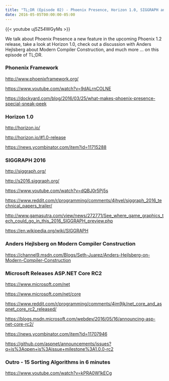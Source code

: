 ```yaml
---
title: "TL;DR (Episode 02) - Phoenix Presence, Horizon 1.0, SIGGRAPH and more ..."
date: 2016-05-05T00:00:00-05:00
---
```


{{< youtube uj5Z54WGyMs >}}

We talk about Phoenix Presence a new feature in the upcoming Phoenix 1.2 release, take a look at Horizon 1.0, check out a discussion with Anders Hejlsberg about Modern Compiler Construction, and much more … on this episode of TL;DR.

### Phonenix Framework

<a href="http://www.phoenixframework.org/">http://www.phoenixframework.org/</a>

<a href="https://www.youtube.com/watch?v=9dALrnCOLNE">https://www.youtube.com/watch?v=9dALrnCOLNE</a>

<a href="https://dockyard.com/blog/2016/03/25/what-makes-phoenix-presence-special-sneak-peek">https://dockyard.com/blog/2016/03/25/what-makes-phoenix-presence-special-sneak-peek</a>

### Horizon 1.0

<a href="http://horizon.io/">http://horizon.io/</a>

<a href="http://horizon.io/#1.0-release">http://horizon.io/#1.0-release</a>

<a href="https://news.ycombinator.com/item?id=11715288">https://news.ycombinator.com/item?id=11715288</a>

### SIGGRAPH 2016

<a href="http://siggraph.org/">http://siggraph.org/</a>

<a href="http://s2016.siggraph.org/">http://s2016.siggraph.org/</a>

<a href="https://www.youtube.com/watch?v=dQBJ0r5Pj5s">https://www.youtube.com/watch?v=dQBJ0r5Pj5s</a>

<a href="https://www.reddit.com/r/programming/comments/4jhyel/siggraph_2016_technical_papers_trailer/">https://www.reddit.com/r/programming/comments/4jhyel/siggraph_2016_technical_papers_trailer/</a>

<a href="http://www.gamasutra.com/view/news/272771/See_where_game_graphics_tech_could_go_in_this_2016_SIGGRAPH_preview.php">http://www.gamasutra.com/view/news/272771/See_where_game_graphics_tech_could_go_in_this_2016_SIGGRAPH_preview.php</a>

<a href="https://en.wikipedia.org/wiki/SIGGRAPH">https://en.wikipedia.org/wiki/SIGGRAPH</a>

### Anders Hejlsberg on Modern Compiler Construction

<a href="https://channel9.msdn.com/Blogs/Seth-Juarez/Anders-Hejlsberg-on-Modern-Compiler-Construction">https://channel9.msdn.com/Blogs/Seth-Juarez/Anders-Hejlsberg-on-Modern-Compiler-Construction</a>

### Microsoft Releases ASP.NET Core RC2

<a href="https://www.microsoft.com/net">https://www.microsoft.com/net</a>

<a href="https://www.microsoft.com/net/core">https://www.microsoft.com/net/core</a>

<a href="https://www.reddit.com/r/programming/comments/4jm9jk/net_core_and_aspnet_core_rc2_released/">https://www.reddit.com/r/programming/comments/4jm9jk/net_core_and_aspnet_core_rc2_released/</a>

<a href="https://blogs.msdn.microsoft.com/webdev/2016/05/16/announcing-asp-net-core-rc2/">https://blogs.msdn.microsoft.com/webdev/2016/05/16/announcing-asp-net-core-rc2/</a>

<a href="https://news.ycombinator.com/item?id=11707946">https://news.ycombinator.com/item?id=11707946</a>

<a href="https://github.com/aspnet/announcements/issues?q=is%3Aopen+is%3Aissue+milestone%3A1.0.0-rc2">https://github.com/aspnet/announcements/issues?q=is%3Aopen+is%3Aissue+milestone%3A1.0.0-rc2</a>

### Outro - 15 Sorting Algorithms in 6 minutes

<a href="https://www.youtube.com/watch?v=kPRA0W1kECg">https://www.youtube.com/watch?v=kPRA0W1kECg</a>